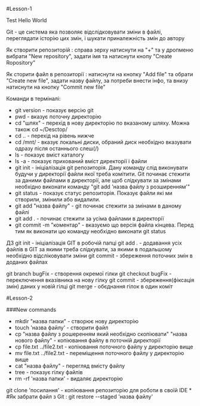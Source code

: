 #Lesson-1

Test Hello World

Git - це система яка позволяє відслідковувати зміни в файлі, переглядати історію цих змін, і шукати приналежність змін до автору

Як створити репозиторій : справа зерху натиснути на "+" та у дропменю вибрати "New repository", задати імя та натиснути кнопу "Create Ropository"

Як сторити файл в репозиторії : натиснути на кнопку "Add file" та обрати "Create new file", задати назву файлу, за потреби внести інфо, та внизу натиснути на кнопку "Commit new file"

Команди в терміналі:

* git version - показує версію git
* pwd - вказує поточну директорію
* cd "шлях" - перехід в нову директорію по вказаному шляху. Можна також cd ~/Desctop/
* cd .. - перехід на рівень нижче
* cd /mnt/ - вказує локальні диски, обраний диск необхідно вказувати одразу після останнього слеш(/)
* ls - показує вміст каталогу
* ls -a  - показує прихований вміст директорії і файли
* git init - ініціалізація git репозиторія. Дану команду слід виконувати будучи у директорії файли якої треба комітити. Git починає стежити за даними файлами в директорії, але щоб слідкувати за змінами необхідно виконати команду "git add 'назва файлу з розширенням'"
* git status - показує статус репозиторія. Показує файли які ми створили, змінили або видалили.
* git add "назва файлу" - git починає стежити за змінами в даному файлі
* git add . - починає стежити за усіма файлами в директорії 
* git commit -m "коментар" - вказуємо що версія файла кінцева. Перед тим як виконати цю команду необхідно виконати git status


ДЗ
git init - ініціалізація GIT в робочій папці
git add . - додавання усіх файлів в GIT за якими треба слідкувати, за якими в подальшому необхідно відсліковувати зміни
git commit - збереження поточних змін в доданих файлах


git branch bugFix - створення окремої гілки
git checkout bugFix - переключення вказівника на нову гілку
git commit - збереження(фіксація змін) даних у новій гілці
git merge - обєднання гілок в один коміт



#Lesson-2

###New commands



* mkdir "назва папки" - створює нову директорію
* touch 'назва файлу' - створити файл
* cp "назва файлу з рошеренням який необхідно скопіювати" "назва нового файлу" - копіювання файлу в поточній директорії
* cp file.txt ../file2.txt - копіювання поточного файлу у директорію вище
* mv file.txt ../file2.txt - переміщення поточного файлу у директорію вище
* cat "назва файлу" - перегляд вмісту файлу
* tree - показує гілку файлів
* rm -rf 'назва папки' - видаляє директорію

git clone 'посилання' - копіювання репозиторію для роботи в своїй IDE
* 
#Як забрати файл з Git :
git restore --staged 'назва файлу'


